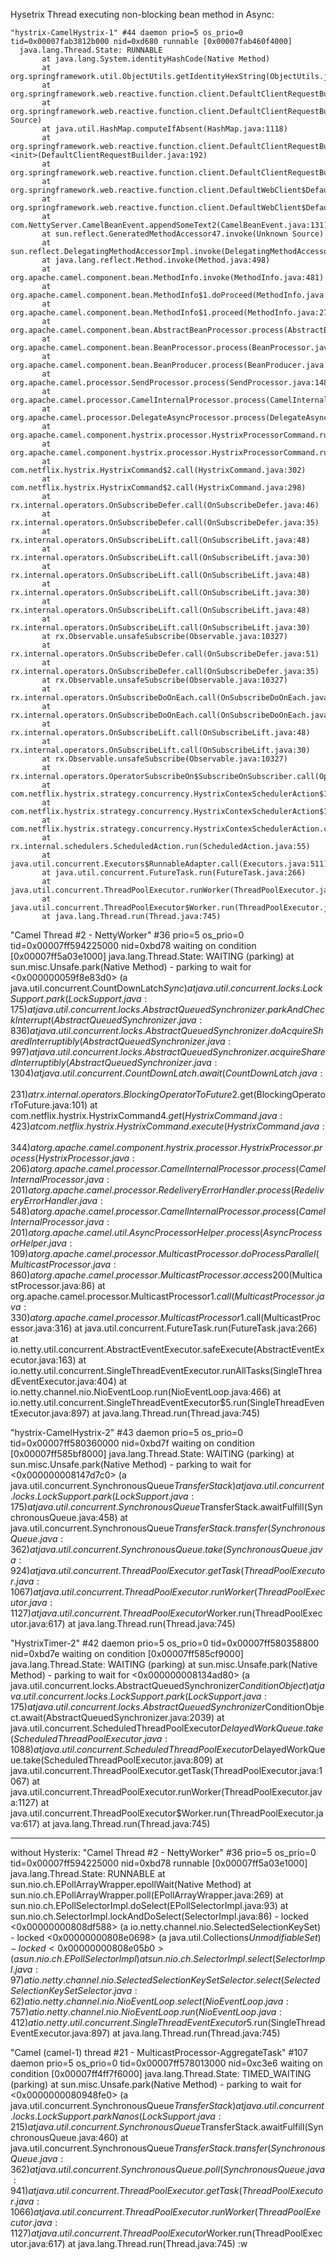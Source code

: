 Hysetrix Thread executing non-blocking bean method in  Async:

 ```
"hystrix-CamelHystrix-1" #44 daemon prio=5 os_prio=0 tid=0x00007fab3812b000 nid=0xd680 runnable [0x00007fab460f4000]
   java.lang.Thread.State: RUNNABLE
        at java.lang.System.identityHashCode(Native Method)
        at org.springframework.util.ObjectUtils.getIdentityHexString(ObjectUtils.java:621)
        at org.springframework.web.reactive.function.client.DefaultClientRequestBuilder$BodyInserterRequest.lambda$new$0(DefaultClientRequestBuilder.java:192)
        at org.springframework.web.reactive.function.client.DefaultClientRequestBuilder$BodyInserterRequest$$Lambda$291/573200870.apply(Unknown Source)
        at java.util.HashMap.computeIfAbsent(HashMap.java:1118)
        at org.springframework.web.reactive.function.client.DefaultClientRequestBuilder$BodyInserterRequest.<init>(DefaultClientRequestBuilder.java:192)
        at org.springframework.web.reactive.function.client.DefaultClientRequestBuilder.build(DefaultClientRequestBuilder.java:161)
        at org.springframework.web.reactive.function.client.DefaultWebClient$DefaultRequestBodyUriSpec.exchange(DefaultWebClient.java:318)
        at org.springframework.web.reactive.function.client.DefaultWebClient$DefaultRequestBodyUriSpec.retrieve(DefaultWebClient.java:368)
        at com.NettyServer.CamelBeanEvent.appendSomeText2(CamelBeanEvent.java:131)
        at sun.reflect.GeneratedMethodAccessor47.invoke(Unknown Source)
        at sun.reflect.DelegatingMethodAccessorImpl.invoke(DelegatingMethodAccessorImpl.java:43)
        at java.lang.reflect.Method.invoke(Method.java:498)
        at org.apache.camel.component.bean.MethodInfo.invoke(MethodInfo.java:481)
        at org.apache.camel.component.bean.MethodInfo$1.doProceed(MethodInfo.java:300)
        at org.apache.camel.component.bean.MethodInfo$1.proceed(MethodInfo.java:273)
        at org.apache.camel.component.bean.AbstractBeanProcessor.process(AbstractBeanProcessor.java:187)
        at org.apache.camel.component.bean.BeanProcessor.process(BeanProcessor.java:53)
        at org.apache.camel.component.bean.BeanProducer.process(BeanProducer.java:41)
        at org.apache.camel.processor.SendProcessor.process(SendProcessor.java:148)
        at org.apache.camel.processor.CamelInternalProcessor.process(CamelInternalProcessor.java:201)
        at org.apache.camel.processor.DelegateAsyncProcessor.process(DelegateAsyncProcessor.java:97)
        at org.apache.camel.component.hystrix.processor.HystrixProcessorCommand.run(HystrixProcessorCommand.java:114)
        at org.apache.camel.component.hystrix.processor.HystrixProcessorCommand.run(HystrixProcessorCommand.java:33)
        at com.netflix.hystrix.HystrixCommand$2.call(HystrixCommand.java:302)
        at com.netflix.hystrix.HystrixCommand$2.call(HystrixCommand.java:298)
        at rx.internal.operators.OnSubscribeDefer.call(OnSubscribeDefer.java:46)
        at rx.internal.operators.OnSubscribeDefer.call(OnSubscribeDefer.java:35)
        at rx.internal.operators.OnSubscribeLift.call(OnSubscribeLift.java:48)
        at rx.internal.operators.OnSubscribeLift.call(OnSubscribeLift.java:30)
        at rx.internal.operators.OnSubscribeLift.call(OnSubscribeLift.java:48)
        at rx.internal.operators.OnSubscribeLift.call(OnSubscribeLift.java:30)
        at rx.internal.operators.OnSubscribeLift.call(OnSubscribeLift.java:48)
        at rx.internal.operators.OnSubscribeLift.call(OnSubscribeLift.java:30)
        at rx.Observable.unsafeSubscribe(Observable.java:10327)
        at rx.internal.operators.OnSubscribeDefer.call(OnSubscribeDefer.java:51)
        at rx.internal.operators.OnSubscribeDefer.call(OnSubscribeDefer.java:35)
        at rx.Observable.unsafeSubscribe(Observable.java:10327)
        at rx.internal.operators.OnSubscribeDoOnEach.call(OnSubscribeDoOnEach.java:41)
        at rx.internal.operators.OnSubscribeDoOnEach.call(OnSubscribeDoOnEach.java:30)
        at rx.internal.operators.OnSubscribeLift.call(OnSubscribeLift.java:48)
        at rx.internal.operators.OnSubscribeLift.call(OnSubscribeLift.java:30)
        at rx.Observable.unsafeSubscribe(Observable.java:10327)
        at rx.internal.operators.OperatorSubscribeOn$SubscribeOnSubscriber.call(OperatorSubscribeOn.java:100)
        at com.netflix.hystrix.strategy.concurrency.HystrixContexSchedulerAction$1.call(HystrixContexSchedulerAction.java:56)
        at com.netflix.hystrix.strategy.concurrency.HystrixContexSchedulerAction$1.call(HystrixContexSchedulerAction.java:47)
        at com.netflix.hystrix.strategy.concurrency.HystrixContexSchedulerAction.call(HystrixContexSchedulerAction.java:69)
        at rx.internal.schedulers.ScheduledAction.run(ScheduledAction.java:55)
        at java.util.concurrent.Executors$RunnableAdapter.call(Executors.java:511)
        at java.util.concurrent.FutureTask.run(FutureTask.java:266)
        at java.util.concurrent.ThreadPoolExecutor.runWorker(ThreadPoolExecutor.java:1142)
        at java.util.concurrent.ThreadPoolExecutor$Worker.run(ThreadPoolExecutor.java:617)
        at java.lang.Thread.run(Thread.java:745)
```

"Camel Thread #2 - NettyWorker" #36 prio=5 os_prio=0 tid=0x00007ff594225000 nid=0xbd78 waiting on condition [0x00007ff5a03e1000]
   java.lang.Thread.State: WAITING (parking)
        at sun.misc.Unsafe.park(Native Method)
        - parking to wait for  <0x000000059f8e83d0> (a java.util.concurrent.CountDownLatch$Sync)
        at java.util.concurrent.locks.LockSupport.park(LockSupport.java:175)
        at java.util.concurrent.locks.AbstractQueuedSynchronizer.parkAndCheckInterrupt(AbstractQueuedSynchronizer.java:836)
        at java.util.concurrent.locks.AbstractQueuedSynchronizer.doAcquireSharedInterruptibly(AbstractQueuedSynchronizer.java:997)
        at java.util.concurrent.locks.AbstractQueuedSynchronizer.acquireSharedInterruptibly(AbstractQueuedSynchronizer.java:1304)
        at java.util.concurrent.CountDownLatch.await(CountDownLatch.java:231)
        at rx.internal.operators.BlockingOperatorToFuture$2.get(BlockingOperatorToFuture.java:101)
        at com.netflix.hystrix.HystrixCommand$4.get(HystrixCommand.java:423)
        at com.netflix.hystrix.HystrixCommand.execute(HystrixCommand.java:344)
        at org.apache.camel.component.hystrix.processor.HystrixProcessor.process(HystrixProcessor.java:206)
        at org.apache.camel.processor.CamelInternalProcessor.process(CamelInternalProcessor.java:201)
        at org.apache.camel.processor.RedeliveryErrorHandler.process(RedeliveryErrorHandler.java:548)
        at org.apache.camel.processor.CamelInternalProcessor.process(CamelInternalProcessor.java:201)
        at org.apache.camel.util.AsyncProcessorHelper.process(AsyncProcessorHelper.java:109)
        at org.apache.camel.processor.MulticastProcessor.doProcessParallel(MulticastProcessor.java:860)
        at org.apache.camel.processor.MulticastProcessor.access$200(MulticastProcessor.java:86)
        at org.apache.camel.processor.MulticastProcessor$1.call(MulticastProcessor.java:330)
        at org.apache.camel.processor.MulticastProcessor$1.call(MulticastProcessor.java:316)
        at java.util.concurrent.FutureTask.run(FutureTask.java:266)
        at io.netty.util.concurrent.AbstractEventExecutor.safeExecute(AbstractEventExecutor.java:163)
        at io.netty.util.concurrent.SingleThreadEventExecutor.runAllTasks(SingleThreadEventExecutor.java:404)
        at io.netty.channel.nio.NioEventLoop.run(NioEventLoop.java:466)
        at io.netty.util.concurrent.SingleThreadEventExecutor$5.run(SingleThreadEventExecutor.java:897)
        at java.lang.Thread.run(Thread.java:745)


"hystrix-CamelHystrix-2" #43 daemon prio=5 os_prio=0 tid=0x00007ff580360000 nid=0xbd7f waiting on condition [0x00007ff585bf8000]
   java.lang.Thread.State: WAITING (parking)
        at sun.misc.Unsafe.park(Native Method)
        - parking to wait for  <0x000000008147d7c0> (a java.util.concurrent.SynchronousQueue$TransferStack)
        at java.util.concurrent.locks.LockSupport.park(LockSupport.java:175)
        at java.util.concurrent.SynchronousQueue$TransferStack.awaitFulfill(SynchronousQueue.java:458)
        at java.util.concurrent.SynchronousQueue$TransferStack.transfer(SynchronousQueue.java:362)
        at java.util.concurrent.SynchronousQueue.take(SynchronousQueue.java:924)
        at java.util.concurrent.ThreadPoolExecutor.getTask(ThreadPoolExecutor.java:1067)
        at java.util.concurrent.ThreadPoolExecutor.runWorker(ThreadPoolExecutor.java:1127)
        at java.util.concurrent.ThreadPoolExecutor$Worker.run(ThreadPoolExecutor.java:617)
        at java.lang.Thread.run(Thread.java:745)

"HystrixTimer-2" #42 daemon prio=5 os_prio=0 tid=0x00007ff580358800 nid=0xbd7e waiting on condition [0x00007ff585cf9000]
   java.lang.Thread.State: WAITING (parking)
        at sun.misc.Unsafe.park(Native Method)
        - parking to wait for  <0x000000008134ad80> (a java.util.concurrent.locks.AbstractQueuedSynchronizer$ConditionObject)
        at java.util.concurrent.locks.LockSupport.park(LockSupport.java:175)
        at java.util.concurrent.locks.AbstractQueuedSynchronizer$ConditionObject.await(AbstractQueuedSynchronizer.java:2039)
        at java.util.concurrent.ScheduledThreadPoolExecutor$DelayedWorkQueue.take(ScheduledThreadPoolExecutor.java:1088)
        at java.util.concurrent.ScheduledThreadPoolExecutor$DelayedWorkQueue.take(ScheduledThreadPoolExecutor.java:809)
        at java.util.concurrent.ThreadPoolExecutor.getTask(ThreadPoolExecutor.java:1067)
        at java.util.concurrent.ThreadPoolExecutor.runWorker(ThreadPoolExecutor.java:1127)
        at java.util.concurrent.ThreadPoolExecutor$Worker.run(ThreadPoolExecutor.java:617)
        at java.lang.Thread.run(Thread.java:745)

---------------------------
without Hysterix:
   "Camel Thread #2 - NettyWorker" #36 prio=5 os_prio=0 tid=0x00007ff594225000 nid=0xbd78 runnable [0x00007ff5a03e1000]
   java.lang.Thread.State: RUNNABLE
        at sun.nio.ch.EPollArrayWrapper.epollWait(Native Method)
        at sun.nio.ch.EPollArrayWrapper.poll(EPollArrayWrapper.java:269)
        at sun.nio.ch.EPollSelectorImpl.doSelect(EPollSelectorImpl.java:93)
        at sun.nio.ch.SelectorImpl.lockAndDoSelect(SelectorImpl.java:86)
        - locked <0x00000000808df588> (a io.netty.channel.nio.SelectedSelectionKeySet)
        - locked <0x00000000808e0698> (a java.util.Collections$UnmodifiableSet)
        - locked <0x00000000808e05b0> (a sun.nio.ch.EPollSelectorImpl)
        at sun.nio.ch.SelectorImpl.select(SelectorImpl.java:97)
        at io.netty.channel.nio.SelectedSelectionKeySetSelector.select(SelectedSelectionKeySetSelector.java:62)
        at io.netty.channel.nio.NioEventLoop.select(NioEventLoop.java:757)
        at io.netty.channel.nio.NioEventLoop.run(NioEventLoop.java:412)
        at io.netty.util.concurrent.SingleThreadEventExecutor$5.run(SingleThreadEventExecutor.java:897)
        at java.lang.Thread.run(Thread.java:745)

"Camel (camel-1) thread #21 - MulticastProcessor-AggregateTask" #107 daemon prio=5 os_prio=0 tid=0x00007ff578013000 nid=0xc3e6 waiting on condition [0x00007ff4ff7f6000]
   java.lang.Thread.State: TIMED_WAITING (parking)
        at sun.misc.Unsafe.park(Native Method)
        - parking to wait for  <0x0000000080948fe0> (a java.util.concurrent.SynchronousQueue$TransferStack)
        at java.util.concurrent.locks.LockSupport.parkNanos(LockSupport.java:215)
        at java.util.concurrent.SynchronousQueue$TransferStack.awaitFulfill(SynchronousQueue.java:460)
        at java.util.concurrent.SynchronousQueue$TransferStack.transfer(SynchronousQueue.java:362)
        at java.util.concurrent.SynchronousQueue.poll(SynchronousQueue.java:941)
        at java.util.concurrent.ThreadPoolExecutor.getTask(ThreadPoolExecutor.java:1066)
        at java.util.concurrent.ThreadPoolExecutor.runWorker(ThreadPoolExecutor.java:1127)
        at java.util.concurrent.ThreadPoolExecutor$Worker.run(ThreadPoolExecutor.java:617)
        at java.lang.Thread.run(Thread.java:745)
:w

